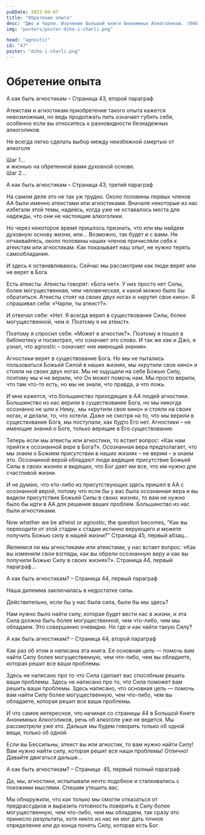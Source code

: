```yaml
---
pubDate: 2023-04-07
title: "Обретение опыта"
desc: "Джо и Чарли. Изучение Большой книги Анонимных Алкоголиков. (046)"
img: "posters/poster-dzho-i-charli.png"

head: "agnostic"
id: "47"
poster: "dzho-i-charli.png"
---
```


# Обретение опыта

А как быть агностикам – Страница 43, второй параграф

Атеистам и агностикам приобретение такого опыта кажется невозможным, но ведь продолжать пить означает губить себя, особенно если вы относитесь к разновидности безнадежных алкоголиков.

Не всегда легко сделать выбор между неизбежной смертью от алкоголя

Шаг 1… <br>
и жизнью на обретенной вами духовной основе. <br>
Шаг 2…

А как быть агностикам – Страница 43, третий параграф

На самом деле это не так уж трудно. Около половины первых членов АА были именно атеистами или агностиками. Вначале некоторые из нас избегали этой темы, надеясь, когда уже не оставалось места для надежды, что они не настоящие алкоголики.

Но через некоторое время пришлось признать, что или мы найдем духовную основу жизни, или… Возможно, так будет и с вами. Не отчаивайтесь, около половины наших членов причисляли себя к атеистам или агностикам. Как показывает наш опыт, не нужно терять самообладания.

И здесь я останавливаюсь. Сейчас мы рассмотрим как люди верят или не верят в Бога.

Есть атеисты. Атеисты говорят: «Бога нет». У них просто нет Силы, более могущественная, чем человеческая, к какой можно было бы обратиться. Атеисты стоят на своих двух ногах и «крутят свое кино». Я спрашивал себя: «Чарли, ты атеист?».

И отвечал себе: «Нет. Я всегда верил в существование Силы, более могущественной, чем я. Поэтому я не атеист».

Поэтому я спросил себя: «Может я агностик?». Поэтому я пошел в библиотеку и посмотрел, что означает это слово. И так же как и Джо, я узнал, что agnostic – означает «не имеющий знания».

Агностики верят в существование Бога. Но мы не пытались пользоваться Божьей Силой в наших жизнях, мы «крутили свое кино» и стояли на своих двух ногах. Мы не ощущали на себе Божью Силу, поэтому мы и не верили, что Он может помочь нам. Мы просто верили, что там что-то есть, но мы не знали, что правда, а что ложь.

И мне кажется, что большинство приходящих в АА людей агностики. Большинство из нас верили в существование Бога, но мы никогда  осознанно не шли к Нему,  мы «крутили свое кино» и стояли на своих ногах, и делали, то, что хотели. Даже не смотря на то, что мы верили в существование Бога, мы поступали, как будто Его нет. Агностики – не имеющие знаний о Боге, только верящие в Его существование.

Теперь если мы атеисты или агностики, то встает вопрос: «Как нам прийти к осознанной вере в Бога?». Осознанная вера предполагает, что мы знаем о Божием присутствии в наших жизнях – не верим – а знаем это. Осознанной верой обладают люди видящие присутствие Божьей Силы в своих жизнях и видящих, что Бог дает им все, что им нужно для счастливой жизни.

И не думаю, что кто-либо из присутствующих здесь пришел в АА с осознанной верой, потому что если бы у вас была осознанная вера и вы видели присутствие Божьей Силы в своих жизнях, то вам не нужно было бы идти в АА для решения ваших проблем. Большинство из нас были агностиками.

Now whether we be atheist or agnostic, the question becomes, “Как вы переходите от этой стадии к стадии истинно верующего и можете получить Божью силу в нашей жизни?” Страница 45, первый абзац...

Являемся ли мы агностиками или атеистами, у нас встает вопрос: «Как вы изменили свои взгляды, как вы обрели осознанную веру и как вы получили Божью Силу в своих жизнях?». Страница 44, первый параграф…

А как быть агностикам? – Страница 44, первый параграф

Наша дилемма заключалась в недостатке силы.

Действительно, если бы у нас была сила, были бы мы здесь?

Нам нужно было найти силу, которая будет вести нас в жизни, и эта Сила должна быть более могущественной, чем что-либо, чем мы обладаем. Это совершенно очевидно. Но где и как найти такую Силу?

А как быть агностикам? – Страница 44, второй параграф

Как раз об этом и написана эта книга. Ее основная цель — помочь вам найти Силу более могущественную, чем что-либо, чем вы обладаете, которая решит все ваши проблемы.

Здесь не написано про то что Сила сделает вас способным решить ваши проблемы. Здесь не написано про то, что Сила поможет вам решить ваши проблемы. Здесь написано, что основная цель — помочь вам найти Силу более могущественную, чем что-либо, чем вы обладаете, которая решит все ваши проблемы.

И что самое интересное, что начиная со страницы 44 в Большой Книге Анонимных Алкоголиков, речь об алкоголе уже не ведется. Мы рассмотрели уже это. Дальше мы будем говорить только об одной вещи, только об одной.

Если вы Бессильны, атеист вы или агностик, то вам нужно найти Силу! Вам нужно найти силу, которая решит все наши проблемы!
Отлично! Давайте двигаться дальше…

А как быть агностикам? – Страница  45, первый полный параграф

Да, мы, агностики, испытывали нечто подобное и сталкивались с похожими мыслями. Спешим утешить вас.

Мы обнаружили, что как только мы смогли отказаться от предрассудков и выразить готовность поверить в Силу более могущественную, чем что-либо, чем мы обладаем, так сразу это принесло результаты, хотя никто из нас не мог дать точное определение или до конца понять Силу, которая есть Бог.
